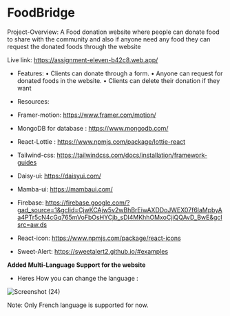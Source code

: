 # FoodBridge
Project-Overview:  A Food donation website where people can donate food to share with the community and also if anyone need any food they can request the donated foods through the website

Live link: https://assignment-eleven-b42c8.web.app/

- Features:
• Clients can donate through a form.
• Anyone can request for donated foods in the website.
• Clients can delete their donation if they want

- Resources:
- Framer-motion: https://www.framer.com/motion/
- MongoDB for database : https://www.mongodb.com/
- React-Lottie : https://www.npmjs.com/package/lottie-react
- Tailwind-css: https://tailwindcss.com/docs/installation/framework-guides
- Daisy-ui: https://daisyui.com/
- Mamba-ui: https://mambaui.com/
- Firebase: https://firebase.google.com/?gad_source=1&gclid=CjwKCAjw5v2wBhBrEiwAXDDoJWEX07f6laMpbyAa4PTr5cN4cGq765mVoFbOsHYCjb_sDl4MKhhOMxoCjiQQAvD_BwE&gclsrc=aw.ds
- React-icon: https://www.npmjs.com/package/react-icons
- Sweet-Alert: https://sweetalert2.github.io/#examples


 
**Added Multi-Language Support for the website**
  - Heres How you can change the language :
   
   ![Screenshot (24)](https://github.com/Porgramming-Hero-web-course/b9a11-client-side-MdFuad92/assets/155460212/9faa6a59-8faa-4b46-ae4e-9d94737896b1)

  Note: Only French language is supported for now.
